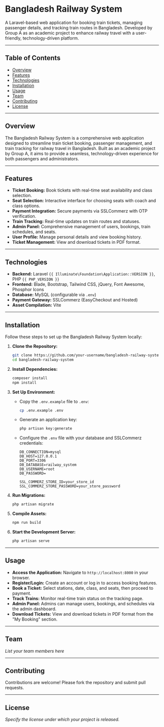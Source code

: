# Bangladesh Railway System

A Laravel-based web application for booking train tickets, managing passenger details, and tracking train routes in Bangladesh. Developed by Group A as an academic project to enhance railway travel with a user-friendly, technology-driven platform.

---

## Table of Contents

- [Overview](#overview)
- [Features](#features)
- [Technologies](#technologies)
- [Installation](#installation)
- [Usage](#usage)
- [Team](#team)
- [Contributing](#contributing)
- [License](#license)

---

## Overview

The Bangladesh Railway System is a comprehensive web application designed to streamline train ticket booking, passenger management, and train tracking for railway travel in Bangladesh. Built as an academic project by Group A, it aims to provide a seamless, technology-driven experience for both passengers and administrators.

---

## Features

- **Ticket Booking:** Book tickets with real-time seat availability and class selection.
- **Seat Selection:** Interactive interface for choosing seats with coach and class options.
- **Payment Integration:** Secure payments via SSLCommerz with OTP verification.
- **Train Tracking:** Real-time updates on train routes and statuses.
- **Admin Panel:** Comprehensive management of users, bookings, train schedules, and seats.
- **User Profile:** Manage personal details and view booking history.
- **Ticket Management:** View and download tickets in PDF format.

---

## Technologies

- **Backend:** Laravel `{{ Illuminate\Foundation\Application::VERSION }}`, PHP `{{ PHP_VERSION }}`
- **Frontend:** Blade, Bootstrap, Tailwind CSS, jQuery, Font Awesome, Phosphor Icons
- **Database:** MySQL (configurable via `.env`)
- **Payment Gateway:** SSLCommerz (EasyCheckout and Hosted)
- **Asset Compilation:** Vite

---

## Installation

Follow these steps to set up the Bangladesh Railway System locally:

1. **Clone the Repository:**

    ```bash
    git clone https://github.com/your-username/bangladesh-railway-system.git
    cd bangladesh-railway-system
    ```

2. **Install Dependencies:**

    ```bash
    composer install
    npm install
    ```

3. **Set Up Environment:**

    - Copy the `.env.example` file to `.env`:

      ```bash
      cp .env.example .env
      ```

    - Generate an application key:

      ```bash
      php artisan key:generate
      ```

    - Configure the `.env` file with your database and SSLCommerz credentials:

      ```
      DB_CONNECTION=mysql
      DB_HOST=127.0.0.1
      DB_PORT=3306
      DB_DATABASE=railway_system
      DB_USERNAME=root
      DB_PASSWORD=

      SSL_COMMERZ_STORE_ID=your_store_id
      SSL_COMMERZ_STORE_PASSWORD=your_store_password
      ```

4. **Run Migrations:**

    ```bash
    php artisan migrate
    ```

5. **Compile Assets:**

    ```bash
    npm run build
    ```

6. **Start the Development Server:**

    ```bash
    php artisan serve
    ```

---

## Usage

- **Access the Application:** Navigate to `http://localhost:8000` in your browser.
- **Register/Login:** Create an account or log in to access booking features.
- **Book a Ticket:** Select stations, date, class, and seats, then proceed to payment.
- **Track Trains:** Monitor real-time train status on the tracking page.
- **Admin Panel:** Admins can manage users, bookings, and schedules via the admin dashboard.
- **Download Tickets:** View and download tickets in PDF format from the "My Booking" section.

---

## Team

*List your team members here*

---

## Contributing

Contributions are welcome! Please fork the repository and submit pull requests.

---

## License

*Specify the license under which your project is released.*


